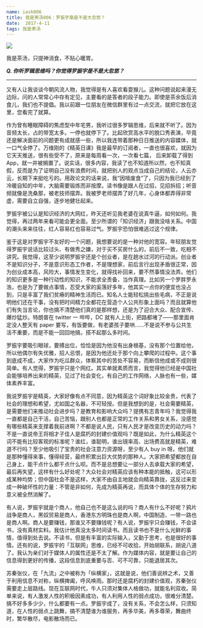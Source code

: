```yaml
---
name: iask006
title: 我是茶汤006：罗振宇桑是不是大忽悠？
date:  2017-4-11
tags: 我是茶汤
---
```

<!-- more -->
![](/cnblog/uploads/iask006.jpg)

我是茶汤，只提神消食，不贴心暖胃。

__***Q. 你听罗辑思维吗？你觉得罗振宇是不是大忽悠？***__

-----

又有人让我谈谈今朝风流人物，我觉得是有人喜欢看耍猴儿。这种问题说起来漫无边际，问的人常常心中存有定见，主要看的是答者的段子能力。即使是茶余饭后消食儿，我们也不提倡。我以前跟一位朋友在微信群里有过一点交流，就把它放在这里，您看完了就算。

作为曾有睡眠障碍的焦虑型中年宅男，我听过很多罗辑思维，后来就不听了。因为音频太长，占的带宽太多。一停也就停下了。比起欣赏高水平的脱口秀表演，毕竟还是解决面前的问题更有成就感一些，所以我连带着那种日日推送的内容媒体，就一口气全停了。万维刚的《精英日课》我是最早的订阅者，一直也很喜欢，就因为它天天推送，很有些受不了，原来是每周看一次，一次看七篇， 后来卸载了得到App，就一并被搁置了。说实话，很多内容，我读了也不知道所以然，也不知真假，反而是为了证明自己没有浪费时间，就把别人的观点当成自己的结论，人云亦云，长期下来挺吃亏的。用政论文的话来说，我“因噎废食”了，只因为我已经到了冷暖自知的中年，大脑需要锻炼而非按摩。读书像是跟人在过招，见招拆招；听音频就像是洗桑那，被老技师摆弄。我被罗老师摆弄了好几年，心身体都弄得非常虚，需要自立自强，逐步地健壮起来。

罗振宇被公认是知识经济的大网红，昨天还听见我老婆在说真牛逼，如何如何。我觉得，再过两年来看可能会更全面。至少所谓的「知识经济」跟我没啥关系。中国的潮头来来往往，红人容易红也容易过气。罗振宇恐怕很难逃过这个规律。

 鉴于这是对罗振宇不友好的一个问题，我想要说的是一种对他的宽容。年轻朋友觉得罗振宇说话比较过头、有做秀之嫌，对于买不买房什么的，前后不一致，吃相不讲究。我觉得，这至少说明罗振宇还是个创业者，是在趟水过河的行动派。创业者不是知识分子，不是意识形态工作者，不是理想家，前后言行出现矛盾很正常，因为创业成本高，风险大，事情发生变化，就得找补回来，要不然事情没法弄。他们的知识更多是一种行动性的知识，不能求全责备，当作真理。比如另一个罗胖罗永浩，也是为了要做点事情，忍受大家的奚落好多年，他其实一点你的便宜也没占到，只是丰富了我们贫瘠的精神生活而已。知名人士能轻松挑出些毛病，不正是说明他们还在干事，没有把时间精力全都花在营造个人公共形象上面吗？而且就算他们有失当言论，你也搞不清楚他们真的是那样想，还是为了迎合大众、配合宣传、爆炒猛炒。特朗普在 twitter 一 哔哔，DC 就有人上街，把路都堵了——那里面肯定没人整天有 paper 要写，有饭要做，有老婆孩子要哄……不是说不参与公共生活不重要，而是不能一回回地搞，搭不起那么多时间。

罗振宇要吸引眼球，要搏出位，恰恰是因为他没有出身根基，没有那个位置给他，所以他偶尔有失优雅，招人忌恨，是因为他还处于那个向上攀爬的过程中。这个事到底成不成，大家作为吃瓜群众，体察其中的苦处不容易，而断信他成或不成则很简单。有人觉得，罗振宇只是个网红。其实单就素质而言，我觉得他已经是中国社会能够培养出来的精英，见过了社会变化，有自己的工作网络，人脉也有一些，媒体素养丰富。

我说罗振宇是精英，大家好像有点不同意，因为精英这个词好象比较金贵，代表了社会的理想和希望，尤如国之名器，不可轻授。但是我想到的是，社会需要精英，是需要他们来推动社会进步吗？是教育和影响大众吗？提携有志青年吗？我觉得我一直都是自己干活，自己苦恼，跟别人也都是正常的工作关系和男女关系，没感觉有哪些精英来支撑着我前进啊？不都是说人民，只有人民才是改变历史的动力吗？不是一直说帝王将相才子佳人是腐朽的封建价值观吗？既是如此，为什么精英这个词不能有比较客观的标准呢？谁红，谁聪明，谁出镜率高、出场费高就是精英，难道不行吗？至少他吸引了宝贵的社会注意力资源呀，至少有人 buy in 呀。他们就是那种懂得来事，懂得经营，最终积累出巨大优势的那种人。大家把希望都放在自己身上，能干点什么都干点什么呗。而不是总想要让一部分人去承载大家的希望，最后再失望，这样有什么好处呢？大众社会对精英应该有种本能的抵触，这可以形成某种均势；但中国社会不是这样，大家不由自主地就会向精英靠拢，这反过来变成一种破坏性的力量：不管是非如何，先成为精英再说，而具体个体的生存努力和意义被全然消解了。

有人说，罗振宇就是个商人，他自己也不是这么说的吗？商人有什么不好呢？鸦片战争是商人，黑奴贸易是商人，香港东方明珠也是商人啊，中国制造、一带一路也是商人啊。商人是要赚钱，那谁又不要赚钱呢？有人说，罗振宇只会赚钱，不会读书，没有真材实料。我估计他真没太多时间读书。而且读书也不是什么光鲜的事情，值得到处去说。不读书，但是有丰富的实际输入，又勤于思考，也是很好的事情。还有的说，罗振宇的「互联网」思维，已经不可收拾，开始胡联系，胡说八道了。我认为亲们对于媒体人的属性还是不太了解。作为媒体内容，就是要让自己的信息得到更好的传播，这段信息到底重要与否、可不可靠，只能退居其次。

苏秦张仪，在「九流」之中被称为「纵横家」，这就是说，他们善说辨之术，又善于利用信息不对称，纵横捭阖，呼风唤雨。那时还是腐朽的封建价值观，苏秦张仪需要走上层路线。现在互联网时代，牛人只须对集体人格做功，就能名利双收。简单来说，有人激发人性的积极因素成功，有人利用人性的弱点成功，很难分清楚。搞不好多多少少，什么都要有一点。罗振宇成了，没有关系，不会怎么样，只须知道，在人性的弱点上跳舞，搞不清楚谁为谁服务，再多华美，再多尊荣，舞曲终时，繁华散尽，电影散场而已。​
